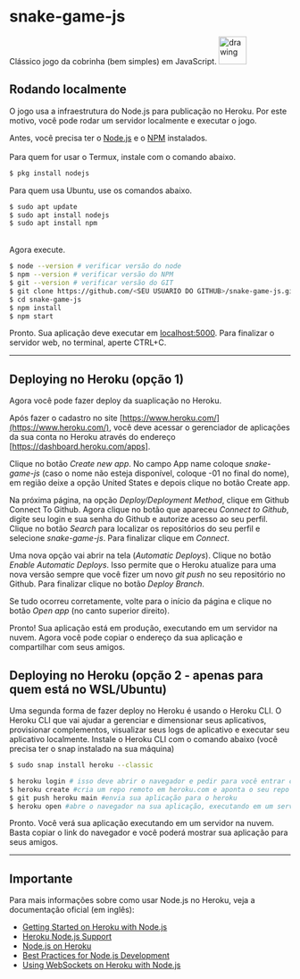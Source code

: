 # snake-game-js
Clássico jogo da cobrinha (bem simples) em JavaScript.
<img src="sprite-snake.jpg" alt="drawing" width="50"/>


<!-- ## Rodando localmente 1 (apenas para alunos usando o computador)
Você pode rodar o jogo abrindo o arquivo [_views/pages/jogo.html_](views/pages/jogo.html) com o seu navegador.

```sh
$ git clone https://github.com/ifal-riolargo/snake-game-js.git # clone a aplicação para sua máquina local (ou faça antes um fork e clone do seu próprio repositório)
$ cd snake-game-js
$ firefox views/pages/jogo.html # ou use outro navegador ex. google-chrome 
```

---- -->

## Rodando localmente 
O jogo usa a infraestrutura do Node.js para publicação no Heroku. Por este motivo, você pode rodar um servidor localmente e executar o jogo.

Antes, você precisa ter o [Node.js](http://nodejs.org/) e o [NPM](https://www.npmjs.com/) instalados.
<br><br>
Para quem for usar o Termux, instale com o comando abaixo.
```sh 
$ pkg install nodejs
```

Para quem usa Ubuntu, use os comandos abaixo.
```sh 
$ sudo apt update
$ sudo apt install nodejs
$ sudo apt install npm
```
<br>
Agora execute.

```sh
$ node --version # verificar versão do node
$ npm --version # verificar versão do NPM
$ git --version # verificar versão do GIT
$ git clone https://github.com/<SEU USUARIO DO GITHUB>/snake-game-js.git 
$ cd snake-game-js
$ npm install
$ npm start
```

Pronto. Sua aplicação deve executar em [localhost:5000](http://localhost:5000/).
Para finalizar o servidor web, no terminal, aperte CTRL+C.

----

## Deploying no Heroku (opção 1)


Agora você pode fazer deploy da suaplicação no Heroku.

Após fazer o cadastro no site [https://www.heroku.com/](https://www.heroku.com/), você deve acessar o gerenciador de aplicações da sua conta no Heroku através do endereço [https://dashboard.heroku.com/apps]. 

Clique no botão _Create new app_. 
No campo App name coloque _snake-game-js_ (caso o nome não esteja disponível, coloque -01 no final do nome), em região deixe a opção United States e depois clique no botão Create app.

Na próxima página, na opção _Deploy/Deployment Method_, clique em Github Connect To Github.
Agora clique no botão que apareceu _Connect to Github_, digite seu login e sua senha do Github e autorize acesso ao seu perfil.
Clique no botão _Search_ para localizar os repositórios do seu perfil e selecione _snake-game-js_. Para finalizar clique em _Connect_. 

Uma nova opção vai abrir na tela (_Automatic Deploys_). 
Clique no botão _Enable Automatic Deploys_.
Isso permite que o Heroku atualize para uma nova versão sempre que você fizer um novo _git push_ no seu repositório no Github.
Para finalizar clique no botão _Deploy Branch_.

Se tudo ocorreu corretamente, volte para o início da página e clique no botão _Open app_ (no canto superior direito). 

Pronto! Sua aplicação está em produção, executando em um servidor na nuvem. Agora você pode copiar o endereço da sua aplicação e compartilhar com seus amigos.



## Deploying no Heroku (opção 2 - apenas para quem está no WSL/Ubuntu)
Uma segunda forma de fazer deploy no Heroku é usando o Heroku CLI. 
O Heroku CLI que vai ajudar a gerenciar e dimensionar seus aplicativos, provisionar complementos, visualizar seus logs de aplicativo e executar seu aplicativo localmente. 
Instale o Heroku CLI com o comando abaixo (você precisa ter o snap instalado na sua máquina)

```sh
$ sudo snap install heroku --classic 
```

```sh
$ heroku login # isso deve abrir o navegador e pedir para você entrar com seu login e senha no Heroku
$ heroku create #cria um repo remoto em heroku.com e aponta o seu repo local para lá 
$ git push heroku main #envia sua aplicação para o heroku
$ heroku open #abre o navegador na sua aplicação, executando em um servidor na nuvem
```

Pronto. Você verá sua aplicação executando em um servidor na nuvem. Basta copiar o link do navegador e você poderá mostrar sua aplicação para seus amigos.

<!-- or

[![Deploy to Heroku](https://www.herokucdn.com/deploy/button.png)](https://heroku.com/deploy) -->

----

## Importante

Para mais informações sobre como usar Node.js no Heroku, veja a documentação oficial (em inglês):

- [Getting Started on Heroku with Node.js](https://devcenter.heroku.com/articles/getting-started-with-nodejs)
- [Heroku Node.js Support](https://devcenter.heroku.com/articles/nodejs-support)
- [Node.js on Heroku](https://devcenter.heroku.com/categories/nodejs)
- [Best Practices for Node.js Development](https://devcenter.heroku.com/articles/node-best-practices)
- [Using WebSockets on Heroku with Node.js](https://devcenter.heroku.com/articles/node-websockets)
